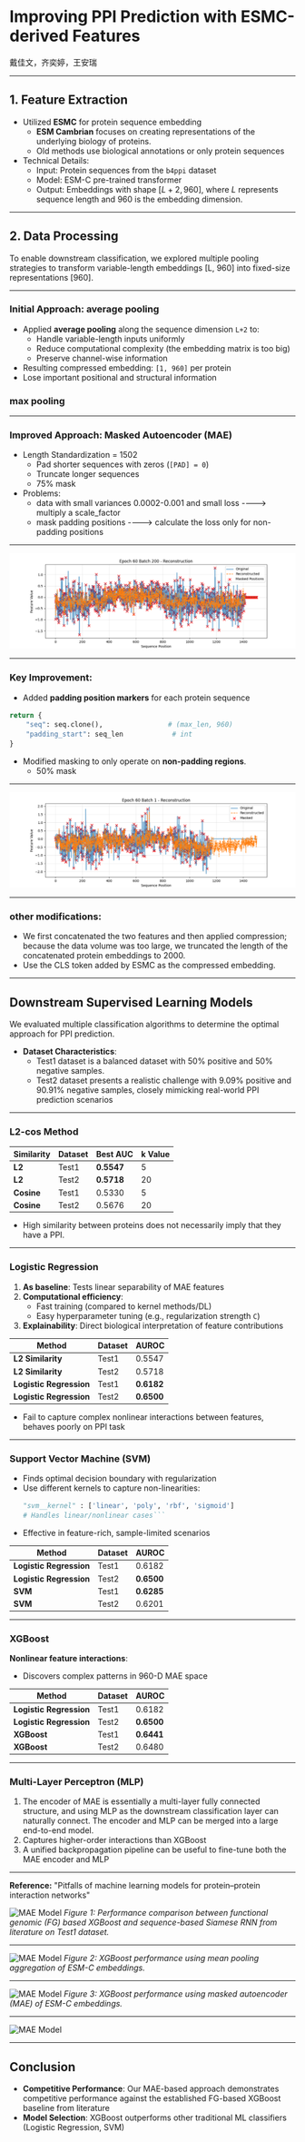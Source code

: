# Improving PPI Prediction with ESMC-derived Features

戴佳文，齐奕婷，王安瑞

---

## 1. Feature Extraction

- Utilized ​**ESMC**​ for protein sequence embedding
    - **ESM Cambrian** focuses on creating representations of the underlying biology of proteins.
    - Old methods use biological annotations or only protein sequences
- Technical Details:
    - Input: Protein sequences from the `b4ppi` dataset
    - Model: ESM-C pre-trained transformer
    - Output: Embeddings with shape $[L+2, 960]$, where $L$ represents sequence length and 960 is the embedding dimension.
---
## 2. Data Processing

To enable downstream classification, we explored multiple pooling strategies to transform variable-length embeddings [L, 960] into fixed-size representations [960].

---

### Initial Approach: average pooling
- Applied ​**average pooling**​ along the sequence dimension `L+2` to:
  - Handle variable-length inputs uniformly
  - Reduce computational complexity (the embedding matrix is too big)
  - Preserve channel-wise information
- Resulting compressed embedding: `[1, 960]` per protein
- Lose important positional and structural information

### max pooling
---


### Improved Approach: Masked Autoencoder (MAE)
- Length Standardization = 1502
    - Pad shorter sequences with zeros (`[PAD] = 0`)
    - Truncate longer sequences
    - 75% mask
- Problems:
  - data with small variances 0.0002-0.001 and small loss ----> multiply a scale_factor
  - mask padding positions ----> calculate the loss only for non-padding positions

---
![MAE Model](./imgs/epoch60_batch200.png)

---
### Key Improvement:  
- Added ​**padding position markers**​ for each protein sequence  

```python
return {
    "seq": seq.clone(),                # (max_len, 960)
    "padding_start": seq_len            # int
}
```
- Modified masking to ​only operate on **non-padding regions**.
  - 50% mask
---
![MAE Model](./imgs/epoch60_batch1.png)

---

### other modifications:  
- We first concatenated the two features and then applied compression; because the data volume was too large, we truncated the length of the concatenated protein embeddings to 2000.
- Use the CLS token added by ESMC as the compressed embedding.



---
## Downstream Supervised Learning Models

We evaluated multiple classification algorithms to determine the optimal approach for PPI prediction.

- **Dataset Characteristics**: 
  - Test1 dataset is a balanced dataset with 50% positive and 50% negative samples.
  - Test2 dataset presents a realistic challenge with 9.09% positive and 90.91% negative samples, closely mimicking real-world PPI prediction scenarios
---

### L2-cos Method

| Similarity      | Dataset | Best AUC | k Value |
|-----------------|---------|----------|---------|
| **L2**          | Test1   | **0.5547** | 5       |
| **L2**          | Test2   | **0.5718** | 20      |
| **Cosine**      | Test1   | 0.5330   | 5       |
| **Cosine**      | Test2   | 0.5676   | 20      |


- High similarity between proteins does not necessarily imply that they have a PPI.

---

### Logistic Regression

1. ​**As baseline**: Tests linear separability of MAE features
2. ​**Computational efficiency**: 
   - Fast training (compared to kernel methods/DL)
   - Easy hyperparameter tuning (e.g., regularization strength `C`)
3. ​**Explainability**: Direct biological interpretation of feature contributions

| Method             | Dataset | AUROC    |
|--------------------|---------|--------|
| **L2 Similarity**   | Test1   | 0.5547 |
| **L2 Similarity**   | Test2   | 0.5718 |
| **Logistic Regression** | Test1   | **0.6182** |
| **Logistic Regression** | Test2   | **0.6500** |


- Fail to capture complex nonlinear interactions between features, behaves poorly on PPI task

---

### Support Vector Machine (SVM)
* Finds optimal decision boundary with regularization
* ​Use different kernels to capture non-linearities: 
  ```python
  "svm__kernel" : ['linear', 'poly', 'rbf', 'sigmoid']
  # Handles linear/nonlinear cases```
* Effective in feature-rich, sample-limited scenarios

| Method               | Dataset | AUROC    |
|----------------------|---------|--------|
| **Logistic Regression** | Test1   | 0.6182 |
| **Logistic Regression** | Test2   | **0.6500** |
| **SVM**               | Test1   | **0.6285** |
| **SVM**               | Test2   | 0.6201 |

---
### XGBoost
**Nonlinear feature interactions**: 
   - Discovers complex patterns in 960-D MAE space


| Method               | Dataset | AUROC  |
|----------------------|---------|--------|
| **Logistic Regression** | Test1   | 0.6182 |
| **Logistic Regression** | Test2   | **0.6500** |
| **XGBoost**           | Test1   | **0.6441** |
| **XGBoost**           | Test2   | 0.6480 |
---

### Multi-Layer Perceptron (MLP)
1. The encoder of MAE is essentially a multi-layer fully connected structure, and using MLP as the downstream classification layer can naturally connect. The encoder and MLP can be merged into a large end-to-end model.
2. Captures higher-order interactions than XGBoost
3. A unified backpropagation pipeline can be useful to fine-tune both the MAE encoder and MLP

---

**Reference:** "Pitfalls of machine learning models for protein–protein interaction networks"

![MAE Model](./imgs/baseline_t1.png)
*Figure 1: Performance comparison between functional genomic (FG) based XGBoost and sequence-based Siamese RNN from literature on Test1 dataset.*

---

![MAE Model](./imgs/xgb_mean.png)
*Figure 2: XGBoost performance using mean pooling aggregation of ESM-C embeddings.*

---

![MAE Model](./imgs/xgb_mae_v1.png)
*Figure 3: XGBoost performance using masked autoencoder (MAE) of ESM-C embeddings.*

---

![MAE Model](./imgs/MLP(v4).png)

---
## Conclusion

- **Competitive Performance**: Our MAE-based approach demonstrates competitive performance against the established FG-based XGBoost baseline from literature
- **Model Selection**: XGBoost outperforms other traditional ML classifiers (Logistic Regression, SVM)

